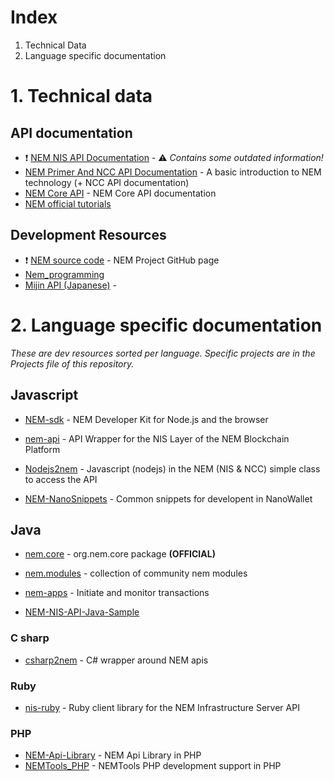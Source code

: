 # Index

1. Technical Data
2. Language specific documentation

# 1. Technical data

## API documentation

- :exclamation: [NEM NIS API Documentation](http://bob.nem.ninja/docs/) - :warning: *Contains some outdated information!*
- [NEM Primer And NCC API Documentation](https://www.nem.io/ncc/index.html) - A basic introduction to NEM technology (+ NCC API documentation)
- [NEM Core API](http://www.nem.ninja/org.nem.core/) - NEM Core API documentation
- [NEM official tutorials](https://blog.nem.io/nem-tutorial-list/)

## Development Resources

- :exclamation: [NEM source code](https://github.com/NemProject) - NEM Project GitHub page
- [Nem_programming](https://github.com/rb2nem/nem_programming)
- [Mijin API (Japanese)](http://mijin.usayama.com/) -

# 2. Language specific documentation

*These are dev resources sorted per language. Specific projects are in the Projects file of this repository.*

## Javascript

- [NEM-sdk](https://github.com/QuantumMechanics/NEM-sdk) - NEM Developer Kit for Node.js and the browser
- [nem-api](https://github.com/nikhiljha/nem-api) - API Wrapper for the NIS Layer of the NEM Blockchain Platform
- [Nodejs2nem](https://github.com/NemProject/nodejs2nem) - Javascript (nodejs) in the NEM (NIS & NCC) simple class to access the API

- [NEM-NanoSnippets](https://github.com/AtrauraBlockchain/NEM-NanoSnippets) - Common snippets for developent in NanoWallet

## Java

- [nem.core](https://github.com/NemProject/nem.core) - org.nem.core package **(OFFICIAL)**
- [nem.modules](https://github.com/NemProject/nem.modules) - collection of community nem modules
- [nem-apps](https://github.com/NEMChina/nem-apps) - Initiate and monitor transactions

- [NEM-NIS-API-Java-Sample](https://github.com/tomotomo9696/NEM-NIS-API-Java-Sample)

### C sharp

- [csharp2nem](https://github.com/NemProject/csharp2nem) - C# wrapper around NEM apis

### Ruby

- [nis-ruby](https://github.com/44uk/nis-ruby) - Ruby client library for the NEM Infrastructure Server API

### PHP

- [NEM-Api-Library](https://github.com/namuyan/NEM-Api-Library) - NEM Api Library in PHP
- [NEMTools_PHP](https://github.com/tomotomo9696/NEMTools_PHP) - NEMTools PHP development support in PHP
